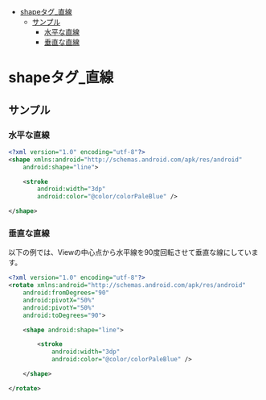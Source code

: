 <!-- TOC depthFrom:1 depthTo:6 withLinks:1 updateOnSave:1 orderedList:0 -->

- [shapeタグ_直線](#shapeタク_直線)
	- [サンプル](#サンプル)
		- [水平な直線](#水平な直線)
		- [垂直な直線](#垂直な直線)

<!-- /TOC -->


# shapeタグ_直線

## サンプル

### 水平な直線

```xml
<?xml version="1.0" encoding="utf-8"?>
<shape xmlns:android="http://schemas.android.com/apk/res/android"
    android:shape="line">

    <stroke
        android:width="3dp"
        android:color="@color/colorPaleBlue" />

</shape>
```


### 垂直な直線

以下の例では、Viewの中心点から水平線を90度回転させて垂直な線にしています。

```xml
<?xml version="1.0" encoding="utf-8"?>
<rotate xmlns:android="http://schemas.android.com/apk/res/android"
    android:fromDegrees="90"
    android:pivotX="50%"
    android:pivotY="50%"
    android:toDegrees="90">

    <shape android:shape="line">

        <stroke
            android:width="3dp"
            android:color="@color/colorPaleBlue" />

    </shape>

</rotate>
```



